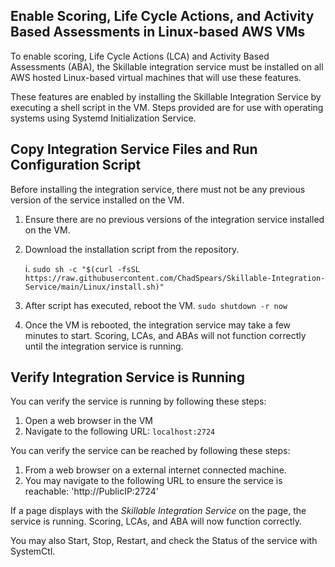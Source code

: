 ## Enable Scoring, Life Cycle Actions, and Activity Based Assessments in Linux-based AWS VMs

To enable scoring, Life Cycle Actions (LCA) and Activity Based Assessments (ABA), the Skillable integration service must be installed on all AWS hosted Linux-based virtual machines that will use these features.

These features are enabled by installing the Skillable Integration Service by executing a shell script in the VM.
Steps provided are for use with operating systems using Systemd Initialization Service. 

## Copy Integration Service Files and Run Configuration Script
Before installing the integration service, there must not be any previous version of the service installed on the VM.

1.  Ensure there are no previous versions of the integration service installed on the VM.
1. Download the installation script from the repository.

    i. ```sudo sh -c "$(curl -fsSL https://raw.githubusercontent.com/ChadSpears/Skillable-Integration-Service/main/Linux/install.sh)"```

1. After script has executed, reboot the VM. ```sudo shutdown -r now```
1. Once the VM is rebooted, the integration service may take a few minutes to start. Scoring, LCAs, and ABAs will not function correctly until the integration service is running.

## Verify Integration Service is Running
You can verify the service is running by following these steps:

1. Open a web browser in the VM
1. Navigate to the following URL: `localhost:2724`

You can verify the service can be reached by following these steps:

1. From a web browser on a external internet connected machine.
1. You may navigate to the following URL to ensure the service is reachable: 'http://PublicIP:2724'

If a page displays with the _Skillable Integration Service_ on the page, the service is running. Scoring, LCAs, and ABA will now function correctly.

You may also Start, Stop, Restart, and check the Status of the service with SystemCtl.